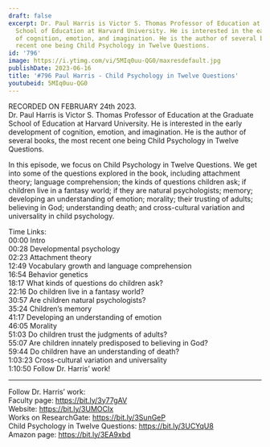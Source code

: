 ```yaml
---
draft: false
excerpt: Dr. Paul Harris is Victor S. Thomas Professor of Education at the Graduate
  School of Education at Harvard University. He is interested in the early development
  of cognition, emotion, and imagination. He is the author of several books, the most
  recent one being Child Psychology in Twelve Questions.
id: '796'
image: https://i.ytimg.com/vi/5MIq0uu-QG0/maxresdefault.jpg
publishDate: 2023-06-16
title: '#796 Paul Harris - Child Psychology in Twelve Questions'
youtubeid: 5MIq0uu-QG0
---
```

<div class="timelinks">

RECORDED ON FEBRUARY 24th 2023.  
Dr. Paul Harris is Victor S. Thomas Professor of Education at the Graduate School of Education at Harvard University. He is interested in the early development of cognition, emotion, and imagination. He is the author of several books, the most recent one being Child Psychology in Twelve Questions.

In this episode, we focus on Child Psychology in Twelve Questions. We get into some of the questions explored in the book, including attachment theory; language comprehension; the kinds of questions children ask; if children live in a fantasy world; if they are natural psychologists; memory; developing an understanding of emotion; morality; their trusting of adults; believing in God; understanding death; and cross-cultural variation and universality in child psychology.

Time Links:  
<time>00:00</time> Intro  
<time>00:28</time> Developmental psychology  
<time>02:23</time> Attachment theory  
<time>12:49</time> Vocabulary growth and language comprehension  
<time>16:54</time> Behavior genetics  
<time>18:17</time> What kinds of questions do children ask?  
<time>22:16</time> Do children live in a fantasy world?  
<time>30:57</time> Are children natural psychologists?  
<time>35:24</time> Children’s memory  
<time>41:17</time> Developing an understanding of emotion  
<time>46:05</time> Morality  
<time>51:03</time> Do children trust the judgments of adults?  
<time>55:07</time> Are children innately predisposed to believing in God?  
<time>59:44</time> Do children have an understanding of death?  
<time>1:03:23</time> Cross-cultural variation and universality  
<time>1:10:50</time> Follow Dr. Harris’ work!

---

Follow Dr. Harris’ work:  
Faculty page: https://bit.ly/3y77gAV  
Website: https://bit.ly/3UMOCIx  
Works on ResearchGate: https://bit.ly/3SunGeP  
Child Psychology in Twelve Questions: https://bit.ly/3UCYqU8  
Amazon page: https://bit.ly/3EA9xbd
</div>

